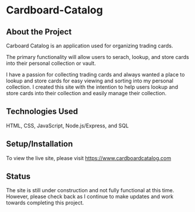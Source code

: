 # Cardboard-Catalog

## About the Project
Carboard Catalog is an application used for organizing trading cards.  

The primary functionality will allow users to serach, lookup, and store cards into their personal collection or vault.  

I have a passion for collecting trading cards and always wanted a place to lookup and store cards for easy viewing and sorting into my personal collection. I created this site with the intention to help users lookup and store cards into their collection and easily manage their collection.

## Technologies Used
HTML, CSS, JavaScript, Node.js/Express, and SQL

## Setup/Installation
To view the live site, please visit https://www.cardboardcatalog.com

## Status
The site is still under construction and not fully functional at this time. However, please check back as I continue to make updates and work towards completing this project.

